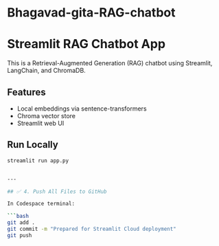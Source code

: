 # Bhagavad-gita-RAG-chatbot

# Streamlit RAG Chatbot App

This is a Retrieval-Augmented Generation (RAG) chatbot using Streamlit, LangChain, and ChromaDB.

## Features
- Local embeddings via sentence-transformers
- Chroma vector store
- Streamlit web UI

## Run Locally
```bash
streamlit run app.py


---

## ✅ 4. Push All Files to GitHub

In Codespace terminal:

```bash
git add .
git commit -m "Prepared for Streamlit Cloud deployment"
git push
```